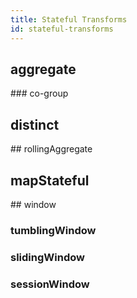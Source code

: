 ```yaml
---
title: Stateful Transforms
id: stateful-transforms
---
```


## aggregate

### co-group

## distinct

## rollingAggregate

## mapStateful

## window

### tumblingWindow

### slidingWindow

### sessionWindow